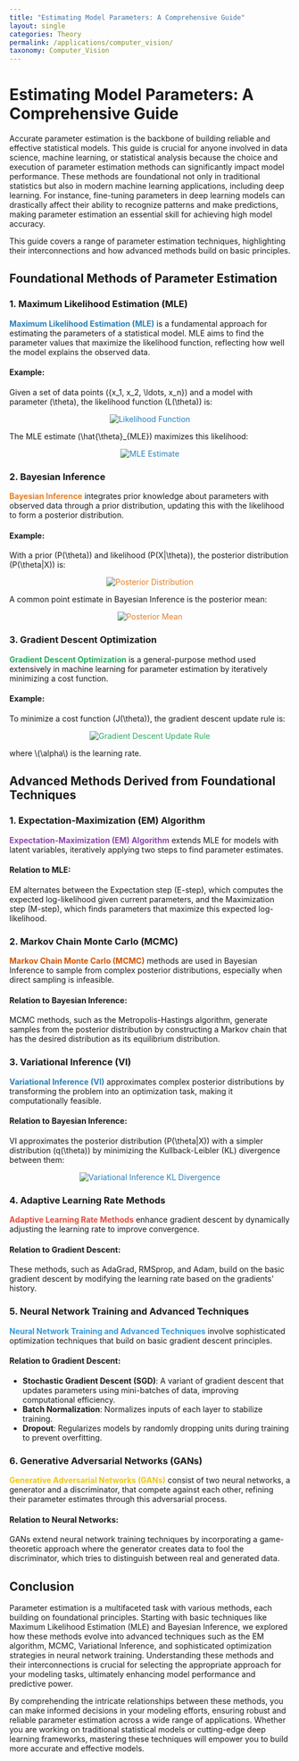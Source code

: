 ```yaml
---
title: "Estimating Model Parameters: A Comprehensive Guide"
layout: single
categories: Theory
permalink: /applications/computer_vision/
taxonomy: Computer_Vision
---
```

# Estimating Model Parameters: A Comprehensive Guide

Accurate parameter estimation is the backbone of building reliable and effective statistical models. This guide is crucial for anyone involved in data science, machine learning, or statistical analysis because the choice and execution of parameter estimation methods can significantly impact model performance. These methods are foundational not only in traditional statistics but also in modern machine learning applications, including deep learning. For instance, fine-tuning parameters in deep learning models can drastically affect their ability to recognize patterns and make predictions, making parameter estimation an essential skill for achieving high model accuracy.

This guide covers a range of parameter estimation techniques, highlighting their interconnections and how advanced methods build on basic principles.

## Foundational Methods of Parameter Estimation

### 1. Maximum Likelihood Estimation (MLE)

<span style="color: #2980B9;">**Maximum Likelihood Estimation (MLE)**</span> is a fundamental approach for estimating the parameters of a statistical model. MLE aims to find the parameter values that maximize the likelihood function, reflecting how well the model explains the observed data.

#### Example:
Given a set of data points \(\{x_1, x_2, \ldots, x_n\}\) and a model with parameter \(\theta\), the likelihood function \(L(\theta)\) is:
<p align="center" style="color: #2980B9;">
  <img src="https://latex.codecogs.com/svg.latex?L(\theta)=P(X|\theta)=\prod_{i=1}^{n}P(x_i|\theta)" alt="Likelihood Function" style="color: #2980B9;" />
</p>

The MLE estimate \(\hat{\theta}_{MLE}\) maximizes this likelihood:
<p align="center" style="color: #2980B9;">
  <img src="https://latex.codecogs.com/svg.latex?\hat{\theta}_{MLE}=\arg\max_{\theta}L(\theta)" alt="MLE Estimate" style="color: #2980B9;" />
</p>

### 2. Bayesian Inference

<span style="color: #E67E22;">**Bayesian Inference**</span> integrates prior knowledge about parameters with observed data through a prior distribution, updating this with the likelihood to form a posterior distribution.

#### Example:
With a prior \(P(\theta)\) and likelihood \(P(X|\theta)\), the posterior distribution \(P(\theta|X)\) is:
<p align="center" style="color: #E67E22;">
  <img src="https://latex.codecogs.com/svg.latex?P(\theta|X)=\frac{P(X|\theta)P(\theta)}{P(X)}" alt="Posterior Distribution" style="color: #E67E22;" />
</p>

A common point estimate in Bayesian Inference is the posterior mean:
<p align="center" style="color: #E67E22;">
  <img src="https://latex.codecogs.com/svg.latex?\hat{\theta}_{Bayes}=\mathbb{E}[\theta|X]=\int\theta P(\theta|X)d\theta" alt="Posterior Mean" style="color: #E67E22;" />
</p>

### 3. Gradient Descent Optimization

<span style="color: #27AE60;">**Gradient Descent Optimization**</span> is a general-purpose method used extensively in machine learning for parameter estimation by iteratively minimizing a cost function.

#### Example:
To minimize a cost function \(J(\theta)\), the gradient descent update rule is:
<p align="center" style="color: #27AE60;">
  <img src="https://latex.codecogs.com/svg.latex?\theta:=\theta-\alpha\nabla_{\theta}J(\theta)" alt="Gradient Descent Update Rule" style="color: #27AE60;" />
</p>
where \(\alpha\) is the learning rate.

## Advanced Methods Derived from Foundational Techniques

### 1. Expectation-Maximization (EM) Algorithm

<span style="color: #8E44AD;">**Expectation-Maximization (EM) Algorithm**</span> extends MLE for models with latent variables, iteratively applying two steps to find parameter estimates.

#### Relation to MLE:
EM alternates between the Expectation step (E-step), which computes the expected log-likelihood given current parameters, and the Maximization step (M-step), which finds parameters that maximize this expected log-likelihood.

### 2. Markov Chain Monte Carlo (MCMC)

<span style="color: #D35400;">**Markov Chain Monte Carlo (MCMC)**</span> methods are used in Bayesian Inference to sample from complex posterior distributions, especially when direct sampling is infeasible.

#### Relation to Bayesian Inference:
MCMC methods, such as the Metropolis-Hastings algorithm, generate samples from the posterior distribution by constructing a Markov chain that has the desired distribution as its equilibrium distribution.

### 3. Variational Inference (VI)

<span style="color: #2980B9;">**Variational Inference (VI)**</span> approximates complex posterior distributions by transforming the problem into an optimization task, making it computationally feasible.

#### Relation to Bayesian Inference:
VI approximates the posterior distribution \(P(\theta|X)\) with a simpler distribution \(q(\theta)\) by minimizing the Kullback-Leibler (KL) divergence between them:
<p align="center" style="color: #2980B9;">
  <img src="https://latex.codecogs.com/svg.latex?q^*(\theta)=\arg\min_{q\in\mathcal{Q}}D_{KL}(q(\theta)||P(\theta|X))" alt="Variational Inference KL Divergence" style="color: #2980B9;" />
</p>

### 4. Adaptive Learning Rate Methods

<span style="color: #E74C3C;">**Adaptive Learning Rate Methods**</span> enhance gradient descent by dynamically adjusting the learning rate to improve convergence.

#### Relation to Gradient Descent:
These methods, such as AdaGrad, RMSprop, and Adam, build on the basic gradient descent by modifying the learning rate based on the gradients' history.

### 5. Neural Network Training and Advanced Techniques

<span style="color: #3498DB;">**Neural Network Training and Advanced Techniques**</span> involve sophisticated optimization techniques that build on basic gradient descent principles.

#### Relation to Gradient Descent:
- **Stochastic Gradient Descent (SGD)**: A variant of gradient descent that updates parameters using mini-batches of data, improving computational efficiency.
- **Batch Normalization**: Normalizes inputs of each layer to stabilize training.
- **Dropout**: Regularizes models by randomly dropping units during training to prevent overfitting.

### 6. Generative Adversarial Networks (GANs)

<span style="color: #F1C40F;">**Generative Adversarial Networks (GANs)**</span> consist of two neural networks, a generator and a discriminator, that compete against each other, refining their parameter estimates through this adversarial process.

#### Relation to Neural Networks:
GANs extend neural network training techniques by incorporating a game-theoretic approach where the generator creates data to fool the discriminator, which tries to distinguish between real and generated data.

## Conclusion

Parameter estimation is a multifaceted task with various methods, each building on foundational principles. Starting with basic techniques like Maximum Likelihood Estimation (MLE) and Bayesian Inference, we explored how these methods evolve into advanced techniques such as the EM algorithm, MCMC, Variational Inference, and sophisticated optimization strategies in neural network training. Understanding these methods and their interconnections is crucial for selecting the appropriate approach for your modeling tasks, ultimately enhancing model performance and predictive power.

By comprehending the intricate relationships between these methods, you can make informed decisions in your modeling efforts, ensuring robust and reliable parameter estimation across a wide range of applications. Whether you are working on traditional statistical models or cutting-edge deep learning frameworks, mastering these techniques will empower you to build more accurate and effective models.
